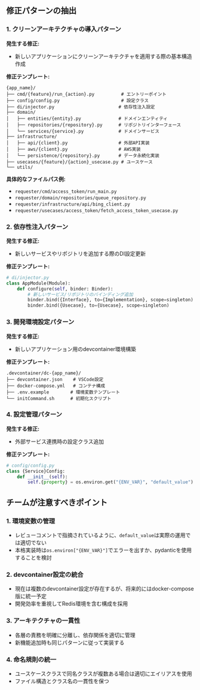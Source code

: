 ## 修正パターンの抽出

### 1. クリーンアーキテクチャの導入パターン

**発生する修正:**
- 新しいアプリケーションにクリーンアーキテクチャを適用する際の基本構造作成

**修正テンプレート:**
```
{app_name}/
├── cmd/{feature}/run_{action}.py          # エントリーポイント
├── config/config.py                       # 設定クラス
├── di/injector.py                        # 依存性注入設定
├── domain/
│   ├── entities/{entity}.py              # ドメインエンティティ
│   ├── repositories/{repository}.py      # リポジトリインターフェース
│   └── services/{service}.py             # ドメインサービス
├── infrastructure/
│   ├── api/{client}.py                   # 外部API実装
│   ├── aws/{client}.py                   # AWS実装
│   └── persistence/{repository}.py       # データ永続化実装
├── usecases/{feature}/{action}_usecase.py # ユースケース
└── utils/
```

**具体的なファイルパス例:**
- `requester/cmd/access_token/run_main.py`
- `requester/domain/repositories/queue_repository.py`
- `requester/infrastructure/api/bing_client.py`
- `requester/usecases/access_token/fetch_access_token_usecase.py`

### 2. 依存性注入パターン

**発生する修正:**
- 新しいサービスやリポジトリを追加する際のDI設定更新

**修正テンプレート:**
```python
# di/injector.py
class AppModule(Module):
    def configure(self, binder: Binder):
        # 新しいサービス/リポジトリのバインディング追加
        binder.bind({Interface}, to={Implementation}, scope=singleton)
        binder.bind({Usecase}, to={Usecase}, scope=singleton)
```

### 3. 開発環境設定パターン

**発生する修正:**
- 新しいアプリケーション用のdevcontainer環境構築

**修正テンプレート:**
```
.devcontainer/dc-{app_name}/
├── devcontainer.json    # VSCode設定
├── docker-compose.yml   # コンテナ構成
├── .env.example        # 環境変数テンプレート
└── initCommand.sh      # 初期化スクリプト
```

### 4. 設定管理パターン

**発生する修正:**
- 外部サービス連携時の設定クラス追加

**修正テンプレート:**
```python
# config/config.py
class {Service}Config:
    def __init__(self):
        self.{property} = os.environ.get("{ENV_VAR}", "default_value")
```

## チームが注意すべきポイント

### 1. 環境変数の管理
- レビューコメントで指摘されているように、`default_value`は実際の運用では適切でない
- 本格実装時は`os.environ["{ENV_VAR}"]`でエラーを出すか、pydanticを使用することを検討

### 2. devcontainer設定の統合
- 現在は複数のdevcontainer設定が存在するが、将来的にはdocker-compose版に統一予定
- 開発効率を重視してRedis環境を含む構成を採用

### 3. アーキテクチャの一貫性
- 各層の責務を明確に分離し、依存関係を適切に管理
- 新機能追加時も同じパターンに従って実装する

### 4. 命名規則の統一
- ユースケースクラスで同名クラスが複数ある場合は適切にエイリアスを使用
- ファイル構造とクラス名の一貫性を保つ